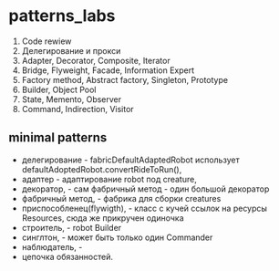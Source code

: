 # patterns_labs
1. Code rewiew
2. Делегирование и прокси
3. Adapter, Decorator, Composite, Iterator
4. Bridge, Flyweight, Facade, Information Expert
5. Factory method, Abstract factory, Singleton, Prototype
6. Builder, Object Pool
7. State, Memento, Observer
8. Command, Indirection, Visitor

## minimal patterns
- делегирование                 - fabricDefaultAdaptedRobot использует defaultAdoptedRobot.convertRideToRun(),  
- адаптер                       - адаптирование robot под creature,  
- декоратор,                    - сам фабричный метод - один большой декоратор
- фабричный метод,              - фабрика для сборки creatures
- приспособленец(flywigth),     - класс с кучей ссылок на ресурсы Resources, сюда же прикручен одиночка
- строитель,                    - robot Builder
- синглтон,                     - может быть только один Commander
- наблюдатель,                  - 
- цепочка обязанностей.
